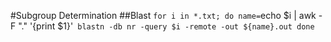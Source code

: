 #Subgroup Determination
##Blast
`for i in *.txt; do
name=`echo $i | awk -F "." '{print $1}'`
blastn -db nr -query $i -remote -out ${name}.out
done`
